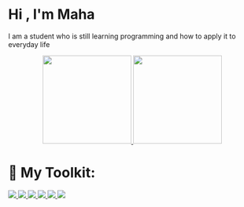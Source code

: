 # Hi , I'm Maha

 I am a student who is still learning programming and how to apply it to everyday life

<p align="center">
  <a href="https://github.com/ikadekmahaganggga">
    <img height="180em" src="https://github-readme-stats-eight-theta.vercel.app/api?username=ikadekmahagangga&layout=compact&hide_title=false&show_icons=true&include_all_commits=true&count_private=true&hide_rank=true"/>
    <img height="180em" src="https://github-readme-stats-eight-theta.vercel.app/api/top-langs/?username=ikadekmahagangga&layout=compact&langs_count=8&hide=MATLAB"/>
  </a>
  <br/>

 # 🚀 My Toolkit:
<p align="left"> 
    <a href="https://developer.mozilla.org/en-US/docs/Web/HTML" title="HTML5" target="_blank"> <img src="https://img.icons8.com/color/48/000000/html-5.png"/> </a> 
    <a href="https://www.w3schools.com/css/" title="CSS3" target="_blank"> <img src="https://img.icons8.com/color/48/000000/css3.png"/> </a>
    <a href="https://git-scm.com/" title="Git" target="_blank"> <img src="https://img.icons8.com/color/48/000000/git.png"/> </a>
    <a href="https://code.visualstudio.com/" title="Visual Studio Code" target="_blank"> <img src="https://img.icons8.com/color/48/000000/visual-studio-code-2019.png"/> </a>    
    <a href="https://www.microsoft.com/en-gb/windows/get-windows-10" title="Windows" target="_blank"> <img src="https://img.icons8.com/fluent/48/000000/windows-10.png"/> </a>
    <a href="https://www.microsoft.com/en-gb/windows/get-windows-10" title="C" target="_blank"> <img src="https://img.icons8.com/color/48/000000/c-sharp-logo.png"/> </a>
</p>
